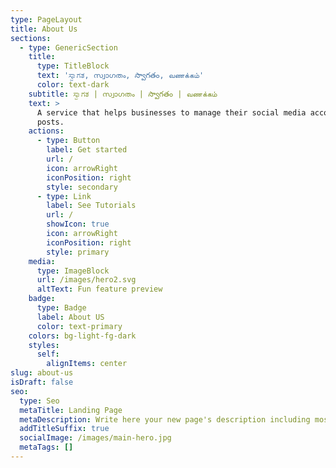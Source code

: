 ```yaml
---
type: PageLayout
title: About Us
sections:
  - type: GenericSection
    title:
      type: TitleBlock
      text: 'ಸ್ವಾಗತ, സ്വാഗതം, స్వాగతం, வணக்கம்'
      color: text-dark
    subtitle: ಸ್ವಾಗತ | സ്വാഗതം | స్వాగతం | வணக்கம்
    text: >
      A service that helps businesses to manage their social media accounts and
      posts.
    actions:
      - type: Button
        label: Get started
        url: /
        icon: arrowRight
        iconPosition: right
        style: secondary
      - type: Link
        label: See Tutorials
        url: /
        showIcon: true
        icon: arrowRight
        iconPosition: right
        style: primary
    media:
      type: ImageBlock
      url: /images/hero2.svg
      altText: Fun feature preview
    badge:
      type: Badge
      label: About US
      color: text-primary
    colors: bg-light-fg-dark
    styles:
      self:
        alignItems: center
slug: about-us
isDraft: false
seo:
  type: Seo
  metaTitle: Landing Page
  metaDescription: Write here your new page's description including most relevant keywords.
  addTitleSuffix: true
  socialImage: /images/main-hero.jpg
  metaTags: []
---
```

